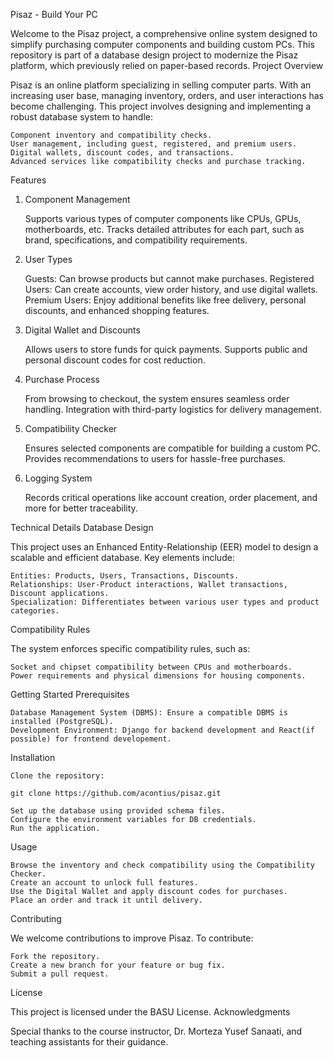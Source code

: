 Pisaz - Build Your PC

Welcome to the Pisaz project, a comprehensive online system designed to simplify purchasing computer components and building custom PCs. This repository is part of a database design project to modernize the Pisaz platform, which previously relied on paper-based records.
Project Overview

Pisaz is an online platform specializing in selling computer parts. With an increasing user base, managing inventory, orders, and user interactions has become challenging. This project involves designing and implementing a robust database system to handle:

    Component inventory and compatibility checks.
    User management, including guest, registered, and premium users.
    Digital wallets, discount codes, and transactions.
    Advanced services like compatibility checks and purchase tracking.

Features
1. Component Management

    Supports various types of computer components like CPUs, GPUs, motherboards, etc.
    Tracks detailed attributes for each part, such as brand, specifications, and compatibility requirements.

2. User Types

    Guests: Can browse products but cannot make purchases.
    Registered Users: Can create accounts, view order history, and use digital wallets.
    Premium Users: Enjoy additional benefits like free delivery, personal discounts, and enhanced shopping features.

3. Digital Wallet and Discounts

    Allows users to store funds for quick payments.
    Supports public and personal discount codes for cost reduction.

4. Purchase Process

    From browsing to checkout, the system ensures seamless order handling.
    Integration with third-party logistics for delivery management.

5. Compatibility Checker

    Ensures selected components are compatible for building a custom PC.
    Provides recommendations to users for hassle-free purchases.

6. Logging System

    Records critical operations like account creation, order placement, and more for better traceability.

Technical Details
Database Design

This project uses an Enhanced Entity-Relationship (EER) model to design a scalable and efficient database. Key elements include:

    Entities: Products, Users, Transactions, Discounts.
    Relationships: User-Product interactions, Wallet transactions, Discount applications.
    Specialization: Differentiates between various user types and product categories.

Compatibility Rules

The system enforces specific compatibility rules, such as:

    Socket and chipset compatibility between CPUs and motherboards.
    Power requirements and physical dimensions for housing components.

Getting Started
Prerequisites

    Database Management System (DBMS): Ensure a compatible DBMS is installed (PostgreSQL).
    Development Environment: Django for backend development and React(if possible) for frontend developement.

Installation

    Clone the repository:

    git clone https://github.com/acontius/pisaz.git

    Set up the database using provided schema files.
    Configure the environment variables for DB credentials.
    Run the application.

Usage

    Browse the inventory and check compatibility using the Compatibility Checker.
    Create an account to unlock full features.
    Use the Digital Wallet and apply discount codes for purchases.
    Place an order and track it until delivery.

Contributing

We welcome contributions to improve Pisaz. To contribute:

    Fork the repository.
    Create a new branch for your feature or bug fix.
    Submit a pull request.

License

This project is licensed under the BASU License.
Acknowledgments

Special thanks to the course instructor, Dr. Morteza Yusef Sanaati, and teaching assistants for their guidance.
